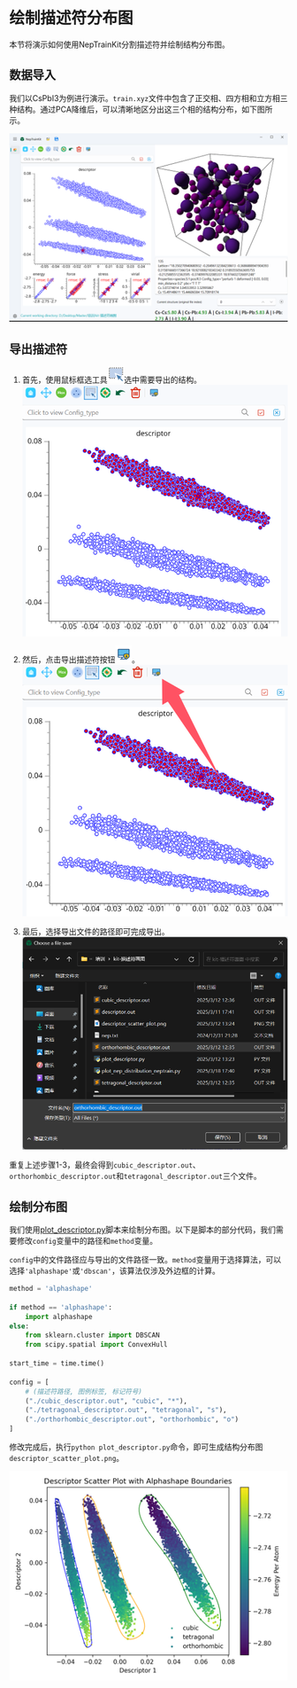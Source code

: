 # 绘制描述符分布图
本节将演示如何使用NepTrainKit分割描述符并绘制结构分布图。

## 数据导入
我们以CsPbI3为例进行演示。`train.xyz`文件中包含了正交相、四方相和立方相三种结构。通过PCA降维后，可以清晰地区分出这三个相的结构分布，如下图所示。

![Image](../_static/image/example/plot_descriptor/main_ui.png)

## 导出描述符
1. 首先，使用鼠标框选工具<img src="../_static/image/pen.svg" alt="pen" width='30' height='30' />选中需要导出的结构。
![Image](../_static/image/example/plot_descriptor/select_structure.png)

2. 然后，点击导出描述符按钮<img src="../_static/image/export.svg" alt="pen" width='30' height='30' />。
![Image](../_static/image/example/plot_descriptor/click_export.png)

3. 最后，选择导出文件的路径即可完成导出。
![Image](../_static/image/example/plot_descriptor/select_path.png)

重复上述步骤1-3，最终会得到`cubic_descriptor.out`、`orthorhombic_descriptor.out`和`tetragonal_descriptor.out`三个文件。

## 绘制分布图
我们使用[plot_descriptor.py](https://github.com/aboys-cb/NepTrainKit/blob/master/tools/plot_descriptor.py)脚本来绘制分布图。以下是脚本的部分代码，我们需要修改`config`变量中的路径和`method`变量。

`config`中的文件路径应与导出的文件路径一致。`method`变量用于选择算法，可以选择`'alphashape'`或`'dbscan'`，该算法仅涉及外边框的计算。

```python
method = 'alphashape'

if method == 'alphashape':
    import alphashape
else:
    from sklearn.cluster import DBSCAN
    from scipy.spatial import ConvexHull

start_time = time.time()

config = [
    # (描述符路径, 图例标签, 标记符号)
    ("./cubic_descriptor.out", "cubic", "*"),
    ("./tetragonal_descriptor.out", "tetragonal", "s"),
    ("./orthorhombic_descriptor.out", "orthorhombic", "o")
]
```

修改完成后，执行`python plot_descriptor.py`命令，即可生成结构分布图`descriptor_scatter_plot.png`。

![Image](../_static/image/example/plot_descriptor/descriptor_scatter_plot.png)